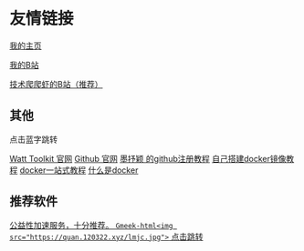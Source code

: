 # 友情链接

[我的主页](http://home.120322.xyz/)

[我的B站](https://space.bilibili.com/3493132840733608/)

[技术爬爬虾的B站（推荐）](https://space.bilibili.com/316183842)


## 其他

点击蓝字跳转

[Watt Toolkit  官网](https://steampp.net/)
[Github  官网](https://github.com/)
[墨抒颖  的github注册教程](https://www.cnblogs.com/moshuying/p/15367181.html)
[自己搭建docker镜像教程](https://www.bilibili.com/video/BV1vDbyeUENh/?spm_id_from=333.337.search-card.all.click)
[docker一站式教程](https://www.bilibili.com/video/BV1fS411A71Y/?vd_source=2152fcb6c36b2bebb36184c43a243d0f)
[什么是docker](https://blog.csdn.net/weixin_44232093/article/details/124297427)

## 推荐软件
[公益性加速服务，十分推荐。
`Gmeek-html<img src="https://quan.120322.xyz/lmjc.jpg">`
点击跳转
](http://lanmao.sbs/#/register?code=puclcF8k)